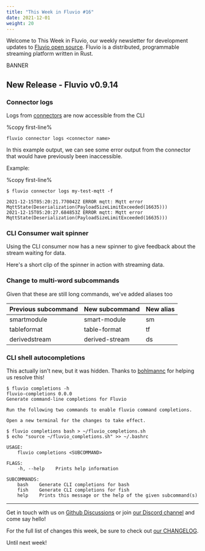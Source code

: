 ```yaml
---
title: "This Week in Fluvio #16"
date: 2021-12-01
weight: 20
---
```

Welcome to This Week in Fluvio, our weekly newsletter
for development updates to [Fluvio open source]. Fluvio is a distributed,
programmable streaming platform written in Rust.

BANNER

## New Release - Fluvio v0.9.14

### Connector logs
Logs from [connectors](/docs/connectors/quickstart) are now accessible from the CLI

%copy first-line%
```shell
fluvio connector logs <connector name>
```

In this example output, we can see some error output from the connector that would have previously been inaccessible.

Example:

%copy first-line%
```shell
$ fluvio connector logs my-test-mqtt -f

2021-12-15T05:20:21.770042Z ERROR mqtt: Mqtt error MqttState(Deserialization(PayloadSizeLimitExceeded(16635)))
2021-12-15T05:20:27.684853Z ERROR mqtt: Mqtt error MqttState(Deserialization(PayloadSizeLimitExceeded(16635)))
```

### CLI Consumer wait spinner

Using the CLI consumer now has a new spinner to give feedback about the stream waiting for data.

Here's a short clip of the spinner in action with streaming data.

<script id="asciicast-pxtVvacxOTE3XWCQFzTCW3DLy" src="https://asciinema.org/a/pxtVvacxOTE3XWCQFzTCW3DLy.js" async></script>

### Change to multi-word subcommands

Given that these are still long commands, we've added aliases too


| Previous subcommand | New subcommand | New alias |
|---------------------|----------------|-----------|
| smartmodule         | smart-module   | sm        |
| tableformat         | table-format   | tf        |
| derivedstream       | derived-stream | ds        |

### CLI shell autocompletions
This actually isn't new, but it was hidden. Thanks to [bohlmannc](https://github.com/bohlmannc) for helping us resolve this!

```
$ fluvio completions -h
fluvio-completions 0.0.0
Generate command-line completions for Fluvio

Run the following two commands to enable fluvio command completions.

Open a new terminal for the changes to take effect.

$ fluvio completions bash > ~/fluvio_completions.sh
$ echo "source ~/fluvio_completions.sh" >> ~/.bashrc

USAGE:
    fluvio completions <SUBCOMMAND>

FLAGS:
    -h, --help    Prints help information

SUBCOMMANDS:
    bash    Generate CLI completions for bash
    fish    Generate CLI completions for fish
    help    Prints this message or the help of the given subcommand(s)
```

---

Get in touch with us on [Github Discussions] or join [our Discord channel] and come say hello!

For the full list of changes this week, be sure to check out [our CHANGELOG].

Until next week!

[Fluvio open source]: https://github.com/infinyon/fluvio
[our CHANGELOG]: https://github.com/infinyon/fluvio/blob/master/CHANGELOG.md
[our Discord channel]: https://discordapp.com/invite/bBG2dTz
[Github Discussions]: https://github.com/infinyon/fluvio/discussions
